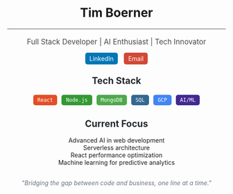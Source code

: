<div align="center">
  <h1 style="border-bottom: 1px solid #4a4a4a; padding-bottom: 20px;">
    Tim Boerner
  </h1>

  <p style="font-size: 1.2em; color: #4a4a4a;">
    Full Stack Developer | AI Enthusiast | Tech Innovator
  </p>

  <div style="margin: 20px 0;">
    <a href="https://linkedin.com/in/tmbrnr" style="text-decoration: none; background: #0077B5; color: white; padding: 5px 10px; border-radius: 5px; margin-right: 10px;">LinkedIn</a>
    <a href="mailto:tim@boernergroup.de" style="text-decoration: none; background: #D14836; color: white; padding: 5px 10px; border-radius: 5px;">Email</a>
  </div>

  <h2 style="margin-top: 30px; font-size: 1.5em; color: #24292e;">Tech Stack</h2>

  <div style="display: flex; justify-content: center; flex-wrap: wrap; gap: 10px; margin: 20px 0;">
    <code style="background: #E34F26; color: white; padding: 5px 10px; border-radius: 5px;">React</code>
    <code style="background: #339933; color: white; padding: 5px 10px; border-radius: 5px;">Node.js</code>
    <code style="background: #4EA94B; color: white; padding: 5px 10px; border-radius: 5px;">MongoDB</code>
    <code style="background: #336791; color: white; padding: 5px 10px; border-radius: 5px;">SQL</code>
    <code style="background: #4285F4; color: white; padding: 5px 10px; border-radius: 5px;">GCP</code>
    <code style="background: #412991; color: white; padding: 5px 10px; border-radius: 5px;">AI/ML</code>
  </div>

  <h2 style="margin-top: 30px; font-size: 1.5em; color: #24292e;">Current Focus</h2>

  <ul style="list-style-type: none; padding: 0;">
    <li>Advanced AI in web development</li>
    <li>Serverless architecture</li>
    <li>React performance optimization</li>
    <li>Machine learning for predictive analytics</li>
  </ul>

  <p style="margin-top: 30px; font-style: italic; color: #6a737d;">
    "Bridging the gap between code and business, one line at a time."
  </p>
</div>
